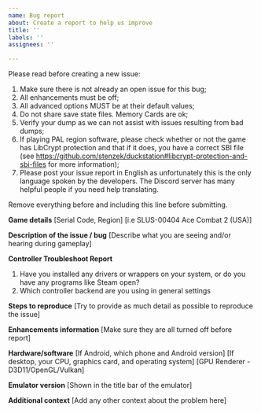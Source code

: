 ```yaml
---
name: Bug report
about: Create a report to help us improve
title: ''
labels: ''
assignees: ''

---
```


Please read before creating a new issue:

1. Make sure there is not already an open issue for this bug;
2. All enhancements must be off;
3. All advanced options MUST be at their default values;
4. Do not share save state files. Memory Cards are ok;
5. Verify your dump as we can not assist with issues resulting from bad dumps;
6. If playing PAL region software, please check whether or not the game has LibCrypt protection and that if it does, you have a correct SBI file (see https://github.com/stenzek/duckstation#libcrypt-protection-and-sbi-files for more information);
7. Please post your issue report in English as unfortunately this is the only language spoken by the developers. The Discord server has many helpful people if you need help translating.

Remove everything before and including this line before submitting.

**Game details**
[Serial Code, Region]
[i.e SLUS-00404 Ace Combat 2 (USA)]

**Description of the issue / bug**
[Describe what you are seeing and/or hearing during gameplay]

**Controller Troubleshoot Report**
1. Have you installed any drivers or wrappers on your system, or do you have any programs like Steam open?
2. Which controller backend are you using in general settings

**Steps to reproduce**
[Try to provide as much detail as possible to reproduce the issue]

**Enhancements information**
[Make sure they are all turned off before report]

**Hardware/software**
[If Android, which phone and Android version]
[If desktop, your CPU, graphics card, and operating system]
[GPU Renderer - D3D11/OpenGL/Vulkan]

**Emulator version**
[Shown in the title bar of the emulator]

**Additional context**
[Add any other context about the problem here]

